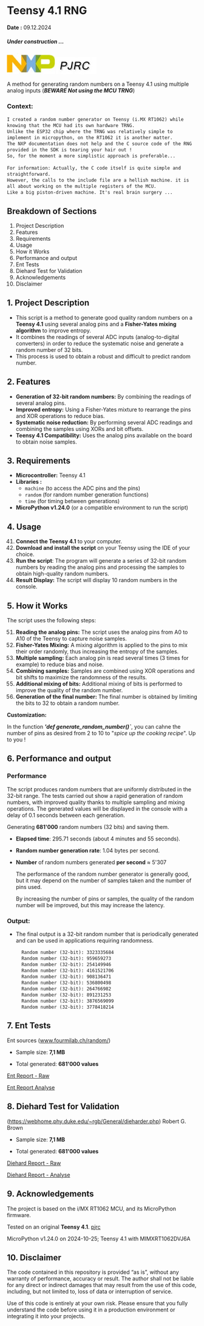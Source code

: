 # Teensy 4.1 RNG

**Date :** 09.12.2024

##### Under construction ...

![Image locale](https://github.com/MicroControleurMonde/Teensy_4.1_RNG/blob/main/Reports/NXP.jpg)
![Image locale](https://github.com/MicroControleurMonde/Teensy_4.1_RNG/blob/main/Reports/PJRC.logo.jpg)

A method for generating random numbers on a Teensy 4.1 using multiple analog inputs (_**BEWARE Not using the MCU TRNG**_)

### Context:
    I created a random number generator on Teensy (i.MX RT1062) while knowing that the MCU had its own hardware TRNG. 
    Unlike the ESP32 chip where the TRNG was relatively simple to implement in micropython, on the RT1062 it is another matter. 
    The NXP documentation does not help and the C source code of the RNG provided in the SDK is tearing your hair out !
    So, for the moment a more simplistic approach is preferable...

    For information: Actually, the C code itself is quite simple and straightforward. 
    However, the calls to the include file are a hellish machine. it is all about working on the multiple registers of the MCU.
    Like a big piston-driven machine. It's real brain surgery ...

## Breakdown of Sections

1. Project Description
2. Features
3. Requirements
4. Usage
5. How it Works
6. Performance and output
7. Ent Tests
8. Diehard Test for Validation
9. Acknowledgements
10. Disclaimer

## 1. Project Description

- This script is a method to generate good quality random numbers on a **Teensy 4.1** using several analog pins and a **Fisher-Yates mixing algorithm** to improve entropy. 
- It combines the readings of several ADC inputs (analog-to-digital converters) in order to reduce the systematic noise and generate a random number of 32 bits. 
- This process is used to obtain a robust and difficult to predict random number.

## 2. Features

- **Generation of 32-bit random numbers:** By combining the readings of several analog pins.
- **Improved entropy:** Using a Fisher-Yates mixture to rearrange the pins and XOR operations to reduce bias.
- **Systematic noise reduction:** By performing several ADC readings and combining the samples using XORs and bit offsets.
- **Teensy 4.1 Compatibility:** Uses the analog pins available on the board to obtain noise samples.


## 3. Requirements

- **Microcontroller:** Teensy 4.1
- **Libraries :** 
  - `machine` (to access the ADC pins and the pins)
  - `random` (for random number generation functions)
  - `time` (for timing between generations)
- **MicroPython v1.24.0** (or a compatible environment to run the script)
  
## 4. Usage

41. **Connect the Teensy 4.1** to your computer.
42. **Download and install the script** on your Teensy using the IDE of your choice.
43. **Run the script**: The program will generate a series of 32-bit random numbers by reading the analog pins and processing the samples to obtain high-quality random numbers.
44. **Result Display:** The script will display 10 random numbers in the console.

## 5. How it Works

The script uses the following steps:

51. **Reading the analog pins:** The script uses the analog pins from A0 to A10 of the Teensy to capture noise samples.
52. **Fisher-Yates Mixing:** A mixing algorithm is applied to the pins to mix their order randomly, thus increasing the entropy of the samples.
53. **Multiple sampling:** Each analog pin is read several times (3 times for example) to reduce bias and noise.
54. **Combining samples:** Samples are combined using XOR operations and bit shifts to maximize the randomness of the results.
55. **Additional mixing of bits:** Additional mixing of bits is performed to improve the quality of the random number.
56. **Generation of the final number:** The final number is obtained by limiting the bits to 32 to obtain a random number.

**Customization:** 

In the function ***'def generate_random_number()`***, you can cahne the number of pins as desired from 2 to 10 to "_spice up the cooking recipe_". Up to you !

## 6. Performance and output

### Performance

The script produces random numbers that are uniformly distributed in the 32-bit range. The tests carried out show a rapid generation of random numbers, with improved quality thanks to multiple sampling and mixing operations. The generated values will be displayed in the console with a delay of 0.1 seconds between each generation.

Generating **681'000** random numbers (32 bits) and saving them.

- **Elapsed time**: 295.71 seconds (about 4 minutes and 55 seconds).

- **Random number generation rate**: 1.04 bytes per second.

- **Number** of random numbers generated **per second** ≈ 5'307

  The performance of the random number generator is generally good, but it may depend on the number of samples taken and the number of pins used.

  By increasing the number of pins or samples, the quality of the random number will be improved, but this may increase the latency.

### Output:
- The final output is a 32-bit random number that is periodically generated and can be used in applications requiring randomness.
  
        Random number (32-bit): 3323335684
        Random number (32-bit): 959659273
        Random number (32-bit): 254149946
        Random number (32-bit): 4161521706
        Random number (32-bit): 908136471
        Random number (32-bit): 536800498
        Random number (32-bit): 264766982
        Random number (32-bit): 891231253
        Random number (32-bit): 3876569099
        Random number (32-bit): 3778418214

## 7. Ent Tests

Ent sources (www.fourmilab.ch/random/)

- Sample size: **7,1 MB**

- Total generated: **681'000 values**

[Ent Report - Raw](https://github.com/MicroControleurMonde/Teensy_4.1_RNG/blob/main/Reports/Ent_Teensy_681'000.txt)

[Ent Report Analyse](https://github.com/MicroControleurMonde/Teensy_4.1_RNG/blob/main/Reports/Ent_Teensy_681'000.md)

## 8. Diehard Test for Validation
(https://webhome.phy.duke.edu/~rgb/General/dieharder.php) Robert G. Brown

- Sample size: **7,1 MB**

- Total generated: **681'000 values**

[Diehard Report - Raw](https://github.com/MicroControleurMonde/Teensy_4.1_RNG/blob/main/Reports/Dieharder_Teensy_681'000.txt)

[Diehard Report - Analyse](https://github.com/MicroControleurMonde/Teensy_4.1_RNG/blob/main/Reports/Dieharder_Teensy_681'000.md)


## 9. Acknowledgements

The project is based on the i/MX RT1062 MCU, and its MicroPython firmware.

Tested on an original **Teensy 4.1**. [pjrc](https://www.pjrc.com/store/teensy41.html)

MicroPython v1.24.0 on 2024-10-25; Teensy 4.1 with MIMXRT1062DVJ6A

## 10. Disclaimer

The code contained in this repository is provided “as is”, without any warranty of performance, accuracy or result. The author shall not be liable for any direct or indirect damages that may result from the use of this code, including, but not limited to, loss of data or interruption of service.

Use of this code is entirely at your own risk. Please ensure that you fully understand the code before using it in a production environment or integrating it into your projects.

